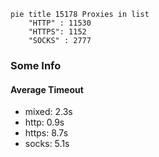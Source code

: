 
```mermaid
pie title 15178 Proxies in list
    "HTTP" : 11530
    "HTTPS": 1152
    "SOCKS" : 2777
```

### Some Info
#### Average Timeout

- mixed: 2.3s
- http: 0.9s
- https: 8.7s
- socks: 5.1s